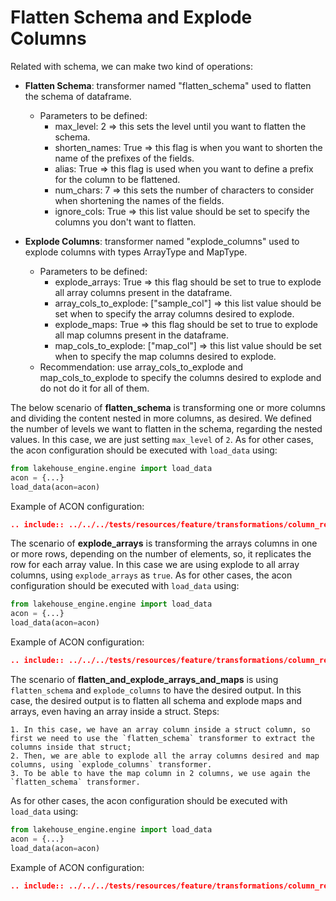 # Flatten Schema and Explode Columns

Related with schema, we can make two kind of operations:

* **Flatten Schema**: transformer named "flatten_schema" used to flatten the schema of dataframe.
    * Parameters to be defined:
        * max_level: 2 => this sets the level until you want to flatten the schema.
        * shorten_names: True => this flag is when you want to shorten the name of the prefixes of the fields.
        * alias: True => this flag is used when you want to define a prefix for the column to be flattened.
        * num_chars: 7 => this sets the number of characters to consider when shortening the names of the fields.
        * ignore_cols: True => this list value should be set to specify the columns you don't want to flatten.


* **Explode Columns**: transformer named "explode_columns" used to explode columns with types ArrayType and MapType. 
    * Parameters to be defined:
        * explode_arrays: True => this flag should be set to true to explode all array columns present in the dataframe.
        * array_cols_to_explode: ["sample_col"] => this list value should be set when to specify the array columns desired to explode.
        * explode_maps: True => this flag should be set to true to explode all map columns present in the dataframe.
        * map_cols_to_explode: ["map_col"] => this list value should be set when to specify the map columns desired to explode.
    * Recommendation: use array_cols_to_explode and map_cols_to_explode to specify the columns desired to explode and do not do it for all of them.


The below scenario of **flatten_schema** is transforming one or more columns and dividing the content nested in more columns, as desired. We defined the number of levels we want to flatten in the schema, regarding the nested values. In this case, we are just setting `max_level` of `2`.
As for other cases, the acon configuration should be executed with `load_data` using:
```python
from lakehouse_engine.engine import load_data
acon = {...}
load_data(acon=acon)
```
Example of ACON configuration:
```json
.. include:: ../../../tests/resources/feature/transformations/column_reshapers/flatten_schema/batch.json
```

The scenario of **explode_arrays** is transforming the arrays columns in one or more rows, depending on the number of elements, so, it replicates the row for each array value. In this case we are using explode to all array columns, using `explode_arrays` as `true`.
As for other cases, the acon configuration should be executed with `load_data` using:
```python
from lakehouse_engine.engine import load_data
acon = {...}
load_data(acon=acon)
```
Example of ACON configuration:
```json
.. include:: ../../../tests/resources/feature/transformations/column_reshapers/explode_arrays/batch.json
```

The scenario of **flatten_and_explode_arrays_and_maps** is using `flatten_schema` and `explode_columns` to have the desired output. In this case, the desired output is to flatten all schema and explode maps and arrays, even having an array inside a struct. Steps:

    1. In this case, we have an array column inside a struct column, so first we need to use the `flatten_schema` transformer to extract the columns inside that struct;
    2. Then, we are able to explode all the array columns desired and map columns, using `explode_columns` transformer.
    3. To be able to have the map column in 2 columns, we use again the `flatten_schema` transformer.

As for other cases, the acon configuration should be executed with `load_data` using:
```python
from lakehouse_engine.engine import load_data
acon = {...}
load_data(acon=acon)
```
Example of ACON configuration:
```json
.. include:: ../../../tests/resources/feature/transformations/column_reshapers/flatten_and_explode_arrays_and_maps/batch.json
```
